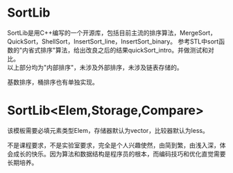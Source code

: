 # SortLib
SortLib是用C++编写的一个开源库，包括目前主流的排序算法，MergeSort，QuickSort，ShellSort，InsertSort_line，InsertSort_binary。
参考STL中sort函数的"内省式排序"算法，给出改良之后的结果quickSort_intro。并做测试和对比。  
以上部分均为"内部排序"，未涉及外部排序，未涉及链表存储的。

基数排序，桶排序也有单独实现。  

# SortLib<Elem,Storage,Compare>
该模板需要必填元素类型Elem，存储器默认为vector<Elem>，比较器默认为less<Elem>。  

不是课程要求，不是实验室要求，完全是个人兴趣使然，由简到繁，由浅入深，体会成长的快乐。因为算法和数据结构是程序员的根本，而编码技巧和优化直觉需要长期培养。
